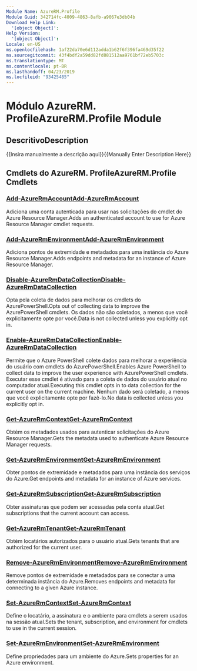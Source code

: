 ```yaml
---
Module Name: AzureRM.Profile
Module Guid: 342714fc-4009-4863-8afb-a9067e3db04b
Download Help Link:
  '[object Object]': 
Help Version:
  '[object Object]': 
Locale: en-US
ms.openlocfilehash: 1af22da70e6d112adda1b62f6f396fa469d35f22
ms.sourcegitcommit: 43f4bdf2a59dd82fd881512aa9761bf72eb5703c
ms.translationtype: MT
ms.contentlocale: pt-BR
ms.lasthandoff: 04/23/2019
ms.locfileid: "93425485"
---
```

# <span data-ttu-id="421e8-101">Módulo AzureRM. Profile</span><span class="sxs-lookup"><span data-stu-id="421e8-101">AzureRM.Profile Module</span></span>
## <span data-ttu-id="421e8-102">Descritivo</span><span class="sxs-lookup"><span data-stu-id="421e8-102">Description</span></span>
<span data-ttu-id="421e8-103">{{Insira manualmente a descrição aqui}}</span><span class="sxs-lookup"><span data-stu-id="421e8-103">{{Manually Enter Description Here}}</span></span>

## <span data-ttu-id="421e8-104">Cmdlets do AzureRM. Profile</span><span class="sxs-lookup"><span data-stu-id="421e8-104">AzureRM.Profile Cmdlets</span></span>
### [<span data-ttu-id="421e8-105">Add-AzureRmAccount</span><span class="sxs-lookup"><span data-stu-id="421e8-105">Add-AzureRmAccount</span></span>](Add-AzureRmAccount.md)
<span data-ttu-id="421e8-106">Adiciona uma conta autenticada para usar nas solicitações do cmdlet do Azure Resource Manager.</span><span class="sxs-lookup"><span data-stu-id="421e8-106">Adds an authenticated account to use for Azure Resource Manager cmdlet requests.</span></span>

### [<span data-ttu-id="421e8-107">Add-AzureRmEnvironment</span><span class="sxs-lookup"><span data-stu-id="421e8-107">Add-AzureRmEnvironment</span></span>](Add-AzureRmEnvironment.md)
<span data-ttu-id="421e8-108">Adiciona pontos de extremidade e metadados para uma instância do Azure Resource Manager.</span><span class="sxs-lookup"><span data-stu-id="421e8-108">Adds endpoints and metadata for an instance of Azure Resource Manager.</span></span>

### [<span data-ttu-id="421e8-109">Disable-AzureRmDataCollection</span><span class="sxs-lookup"><span data-stu-id="421e8-109">Disable-AzureRmDataCollection</span></span>](Disable-AzureRmDataCollection.md)
<span data-ttu-id="421e8-110">Opta pela coleta de dados para melhorar os cmdlets do AzurePowerShell.</span><span class="sxs-lookup"><span data-stu-id="421e8-110">Opts out of collecting data to improve the AzurePowerShell cmdlets.</span></span> <span data-ttu-id="421e8-111">Os dados não são coletados, a menos que você explicitamente opte por você.</span><span class="sxs-lookup"><span data-stu-id="421e8-111">Data is not collected unless you explicitly opt in.</span></span>

### [<span data-ttu-id="421e8-112">Enable-AzureRmDataCollection</span><span class="sxs-lookup"><span data-stu-id="421e8-112">Enable-AzureRmDataCollection</span></span>](Enable-AzureRmDataCollection.md)
<span data-ttu-id="421e8-113">Permite que o Azure PowerShell colete dados para melhorar a experiência do usuário com cmdlets do AzurePowerShell.</span><span class="sxs-lookup"><span data-stu-id="421e8-113">Enables Azure PowerShell to collect data to improve the user experience with AzurePowerShell cmdlets.</span></span>
<span data-ttu-id="421e8-114">Executar esse cmdlet é ativado para a coleta de dados do usuário atual no computador atual.</span><span class="sxs-lookup"><span data-stu-id="421e8-114">Executing this cmdlet opts in to data collection for the current user on the current machine.</span></span>
<span data-ttu-id="421e8-115">Nenhum dado será coletado, a menos que você explicitamente opte por fazê-lo.</span><span class="sxs-lookup"><span data-stu-id="421e8-115">No data is collected unless you explicitly opt in.</span></span>

### [<span data-ttu-id="421e8-116">Get-AzureRmContext</span><span class="sxs-lookup"><span data-stu-id="421e8-116">Get-AzureRmContext</span></span>](Get-AzureRmContext.md)
<span data-ttu-id="421e8-117">Obtém os metadados usados para autenticar solicitações do Azure Resource Manager.</span><span class="sxs-lookup"><span data-stu-id="421e8-117">Gets the metadata used to authenticate Azure Resource Manager requests.</span></span>

### [<span data-ttu-id="421e8-118">Get-AzureRmEnvironment</span><span class="sxs-lookup"><span data-stu-id="421e8-118">Get-AzureRmEnvironment</span></span>](Get-AzureRmEnvironment.md)
<span data-ttu-id="421e8-119">Obter pontos de extremidade e metadados para uma instância dos serviços do Azure.</span><span class="sxs-lookup"><span data-stu-id="421e8-119">Get endpoints and metadata for an instance of Azure services.</span></span>

### [<span data-ttu-id="421e8-120">Get-AzureRmSubscription</span><span class="sxs-lookup"><span data-stu-id="421e8-120">Get-AzureRmSubscription</span></span>](Get-AzureRmSubscription.md)
<span data-ttu-id="421e8-121">Obter assinaturas que podem ser acessadas pela conta atual.</span><span class="sxs-lookup"><span data-stu-id="421e8-121">Get subscriptions that the current account can access.</span></span>

### [<span data-ttu-id="421e8-122">Get-AzureRmTenant</span><span class="sxs-lookup"><span data-stu-id="421e8-122">Get-AzureRmTenant</span></span>](Get-AzureRmTenant.md)
<span data-ttu-id="421e8-123">Obtém locatários autorizados para o usuário atual.</span><span class="sxs-lookup"><span data-stu-id="421e8-123">Gets tenants that are authorized for the current user.</span></span>

### [<span data-ttu-id="421e8-124">Remove-AzureRmEnvironment</span><span class="sxs-lookup"><span data-stu-id="421e8-124">Remove-AzureRmEnvironment</span></span>](Remove-AzureRmEnvironment.md)
<span data-ttu-id="421e8-125">Remove pontos de extremidade e metadados para se conectar a uma determinada instância do Azure.</span><span class="sxs-lookup"><span data-stu-id="421e8-125">Removes endpoints and metadata for connecting to a given Azure instance.</span></span>

### [<span data-ttu-id="421e8-126">Set-AzureRmContext</span><span class="sxs-lookup"><span data-stu-id="421e8-126">Set-AzureRmContext</span></span>](Set-AzureRmContext.md)
<span data-ttu-id="421e8-127">Define o locatário, a assinatura e o ambiente para cmdlets a serem usados na sessão atual.</span><span class="sxs-lookup"><span data-stu-id="421e8-127">Sets the tenant, subscription, and environment for cmdlets to use in the current session.</span></span>

### [<span data-ttu-id="421e8-128">Set-AzureRmEnvironment</span><span class="sxs-lookup"><span data-stu-id="421e8-128">Set-AzureRmEnvironment</span></span>](Set-AzureRmEnvironment.md)
<span data-ttu-id="421e8-129">Define propriedades para um ambiente do Azure.</span><span class="sxs-lookup"><span data-stu-id="421e8-129">Sets properties for an Azure environment.</span></span>

